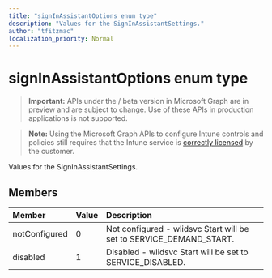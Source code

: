 ```yaml
---
title: "signInAssistantOptions enum type"
description: "Values for the SignInAssistantSettings."
author: "tfitzmac"
localization_priority: Normal
---
```


# signInAssistantOptions enum type

> **Important:** APIs under the / beta version in Microsoft Graph are in preview and are subject to change. Use of these APIs in production applications is not supported.

> **Note:** Using the Microsoft Graph APIs to configure Intune controls and policies still requires that the Intune service is [correctly licensed](https://go.microsoft.com/fwlink/?linkid=839381) by the customer.

Values for the SignInAssistantSettings.
## Members
|Member|Value|Description|
|:---|:---|:---|
|notConfigured|0|Not configured - wlidsvc Start will be set to SERVICE_DEMAND_START.|
|disabled|1|Disabled - wlidsvc Start will be set to SERVICE_DISABLED.|





